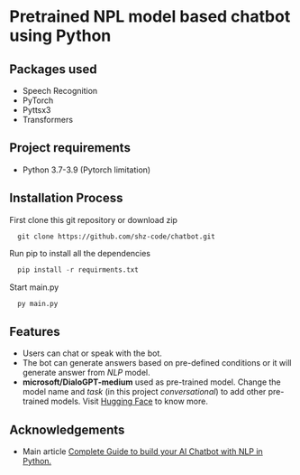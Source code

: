 # Pretrained NPL model based chatbot using Python

## Packages used
- Speech Recognition
- PyTorch
- Pyttsx3
- Transformers

## Project requirements
- Python 3.7-3.9 (Pytorch limitation)

## Installation Process


First clone this git repository or download zip
```http
  git clone https://github.com/shz-code/chatbot.git
```
Run pip to install all the dependencies

```python
  pip install -r requirments.txt
```
Start main.py

```python
  py main.py
```

## Features
- Users can chat or speak with the bot.
- The bot can generate answers based on pre-defined conditions or it will generate answer from *NLP* model.
- **microsoft/DialoGPT-medium** used as pre-trained model. Change the model name and *task* (in this project *conversational*) to add other pre-trained models. Visit [Hugging Face](https://huggingface.co/models) to know more.



## Acknowledgements

 - Main article [Complete Guide to build your AI Chatbot with NLP in Python.](https://www.analyticsvidhya.com/blog/2021/10/complete-guide-to-build-your-ai-chatbot-with-nlp-in-python/)

